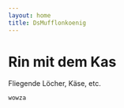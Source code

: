 ```yaml
---
layout: home
title: DsMufflonkoenig
---
```


# Rin mit dem Kas

Fliegende Löcher, Käse, etc.

`wowza`
